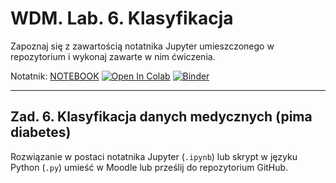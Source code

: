 # WDM. Lab. 6. Klasyfikacja

Zapoznaj się z zawartością notatnika Jupyter umieszczonego w repozytorium  i wykonaj zawarte w nim ćwiczenia.


Notatnik: [NOTEBOOK](https://github.com/IS-UMK/wdm_23_lab_06/blob/master/06_Klasyfikacja.ipynb)
[![Open In Colab](https://colab.research.google.com/assets/colab-badge.svg)](https://colab.research.google.com/github/IS-UMK/wdm_23_lab_06/blob/master/06_Klasyfikacja.ipynb) [![Binder](https://mybinder.org/badge_logo.svg)](https://mybinder.org/v2/gh/IS-UMK/wdm_23_lab_06/master?filepath=06_Klasyfikacja.ipynb)

---

## Zad. 6. Klasyfikacja danych medycznych (pima diabetes)


Rozwiązanie w postaci notatnika Jupyter (``.ipynb``) lub skrypt w języku Python (``.py``) umieść w Moodle lub prześlij do repozytorium GitHub.

